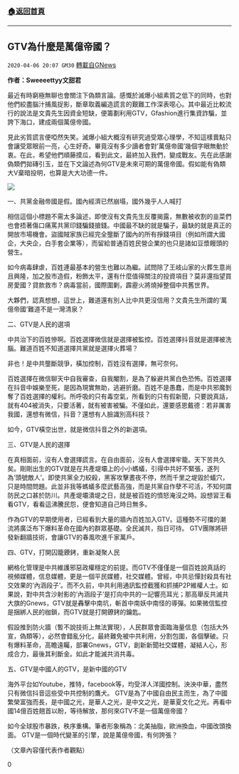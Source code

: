 ###  [:house:返回首頁](https://github.com/ourhimalayas/txt)
---

## GTV為什麼是萬億帝國？
`2020-04-06 20:07 GM30` [轉載自GNews](https://gnews.org/zh-hant/164262/)

**作者：Sweeeettyy文甜君**

最近有時窮極無聊也會關注下偽類言論。感慨於滅爆小組素質之低下的同時，也對他們絞盡腦汁捕風捉影，斷章取義編造謊言的艱難工作深表噁心。其中最近比較流行的說法是文貴先生因資金短缺，便籌劃利用GTV，Gfashion進行集資詐騙，並誇下海口，建成兩個萬億帝國。

見此劣質謊言便啞然失笑。滅爆小組大概沒有研究過受眾心理學，不知這樣賣點只會讓受眾眼前一亮，心生好奇。畢竟沒有多少讀者會對’萬億帝國’幾個字眼無動於衷。在此，希望他們順藤摸瓜，看到此文，最終加入我們，變成戰友。先在此感謝偽類們拋磚引玉，並在下文論述為何GTV是未來可期的萬億帝國。假如能有偽類大V棄暗投明，也算是大大功德一件。

![](https://s3-ap-northeast-1.amazonaws.com/news.guo.offload.media/wp-content/uploads/2020/04/06195333/fghjk.jpg)

一、共黨金融帝國是假。國內經濟已然崩塌，國外幾乎人人喊打

相信這個小標題不需太多論述，即使沒有文貴先生反覆揭露，無數被收割的韭菜們也會捂著傷口痛罵共黨印錢騙錢搶錢。中國最不缺的就是騙子，最缺的就是真正的開放市場機會。盜國賊家族已經完全壟斷了國內的所有掙錢項目（例如所謂大國企，大央企，白手套企業等），而留給普通百姓民營企業的也只是諸如豆漿饅頭的營生。

如今病毒肆虐，百姓連最基本的營生也難以為繼。試問除了王岐山家的火葬生意尚且興隆，加之股市造假，粉飾太平，還有什麼值得關注的投資項目？莫非還指望買房愛國？貸款救市？病毒當前，國際圍剿，霹靂火將燒掉整個中共舊世界。

大夥們，認真想想，這世上，難道還有別人比中共更沒信用？文貴先生所謂的’萬億帝國’難道不是一灣清泉？

二、GTV是人民的選項

中共治下的百姓慘啊。百姓選擇微信就是選擇被監控。百姓選擇抖音就是選擇被洗腦。難道百姓不知道選擇共黨就是選擇火葬場？

非也！是中共壟斷競爭，橫加控制，百姓沒有選擇，無可奈何。

百姓選擇在微信聊天中自我審查，自我閹割，是為了躲避共黨白色恐怖。百姓選擇在抖音中娛樂至死，是因為現實無助，逃避折磨。百姓不是愚蠢，而是中共邪魔剝奪了百姓選擇的權利。所呼吸的只有毒空氣，所看到的只有假新聞，只要說真話，就有404被消失，只要活著，就有被害被騙。不僅如此，還要感恩戴德：若非厲害我國，還想有微信，抖音？還想有人臉識別高科技？

如今，GTV橫空出世，就是微信抖音之外的新選項。

三、GTV是人民的選擇

在真相面前，沒有人會選擇謊言。在自由面前，沒有人會選擇牢籠。天下苦共久矣。剛剛出生的GTV就是在共產堤壩上的小小螞蟻，引得中共好不緊張，遂列為’頭號敵人’。即使共黨全力絞殺，黑客攻擊晝夜不停，然而千里之堤毀於蟻穴，只是時間問題。此並非我等螞蟻多麼武藝高強，而是共黨自作孽不可活，不知何謂防民之口甚於防川。共產堤壩潰堤之日，就是被百姓的憤怒淹沒之時。設想習王看看GTV，看看這沸騰民怨，便會知道自己時日無多。

作為GTV的早期使用者，已經看到大量的牆內百姓加入GTV。這種勢不可擋的潮流將廣泛布下爆料革命在國內的群眾基礎。全民滅共，指日可待。 GTV團隊將研發新翻牆技術，會讓GTV的春風吹進千家萬戶。

四、GTV，打開囚籠鐐銬，重新凝聚人民

網格化管理是中共維護邪惡政權穩定的前提。而GTV不僅僅是一個百姓說真話的視頻媒體，信息媒體，更是一個平民媒體，社交媒體。曾經，中共忌憚封殺具有社交效果的’內涵段子’。而不久前，中共利用通訊監控截獲和抓捕P2P維權人士。如果說，對中共含沙射影的’內涵段子’是打向中共的一記響亮耳光；那高舉反共滅共大旗的Gnews，GTV就是轟擊中南坑，斬首中南妖中南怪的導彈。如果微信監控是捆綁人民的枷鎖，而GTV就是打開鐐銬的鑰匙。

假設推到防火牆（暫不說技術上無法實現），人民群眾會面臨海量信息（包括大外宣，偽類等），必然會錯亂分化，最終難免被中共利用，分割包圍，各個擊破。只有爆料革命，高瞻遠矚，部署Gnews，GTV，創新新聞社交媒體，凝結人心，形成合力，最後其利斷金。如此才能滅共消共毒。

五、GTV是中國人的GTV，是新中國的GTV

海外平台如Youtube，推特，facebook等，均受洋人洋國控制。泱泱中華，盡然只有微信抖音這些受中共控制的鷹犬。 GTV是為了中國自由民主而生，為了中國繁榮富強而長，是中國之光，是華人之光，是中文之光，是華夏文化之光。再看中國14億百姓翹首以盼，等待解放，那何來GTV不是一個萬億帝國？

如今全球股市暴跌，秩序重構。筆者形象稱為：北美抽脂，歐洲換血，中國改頭換面。 GTV是一個時代變革的引擎，說是萬億帝國，有何誇張？

（文章內容僅代表作者觀點）

0
